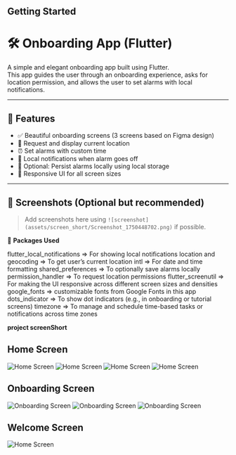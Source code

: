 
## Getting Started
# 🛠️ Onboarding App (Flutter)

A simple and elegant onboarding app built using Flutter.  
This app guides the user through an onboarding experience, asks for location permission, and allows the user to set alarms with local notifications.

---

## 🚀 Features

- ✅ Beautiful onboarding screens (3 screens based on Figma design)
- 📍 Request and display current location
- ⏰ Set alarms with custom time
- 🔔 Local notifications when alarm goes off
- 💾 Optional: Persist alarms locally using local storage
- 📱 Responsive UI for all screen sizes

---

## 📸 Screenshots (Optional but recommended)

> Add screenshots here using `![screenshot](assets/screen_short/Screenshot_1750448702.png)` if possible.

🧰 **Packages Used**

flutter_local_notifications =>	For showing local notifications
location and geocoding =>	To get user’s current location
intl =>	For date and time formatting
shared_preferences =>	To optionally save alarms locally
permission_handler => To request location permissions
flutter_screenutil => For making the UI responsive across different screen sizes and densities
google_fonts => customizable fonts from Google Fonts in this app
dots_indicator => 	To show dot indicators (e.g., in onboarding or tutorial screens)
timezone => To manage and schedule time-based tasks or notifications across time zones


**project screenShort**

## Home Screen

![Home Screen](assets/screen_short/Screenshot_1750448702.png)
![Home Screen](assets/screen_short/Screenshot_1750448761.png)
![Home Screen](assets/screen_short/Screenshot_1750448777.png)
![Home Screen](assets/screen_short/Screenshot_1750448788.png)

## Onboarding Screen

![Onboarding Screen](assets/screen_short/Screenshot_1750448800.png)
![Onboarding Screen](assets/screen_short/Screenshot_1750448804.png)
![Onboarding Screen](assets/screen_short/Screenshot_1750448808.png)

## Welcome Screen

![Home Screen](assets/screen_short/Screenshot_1750448796.png)


